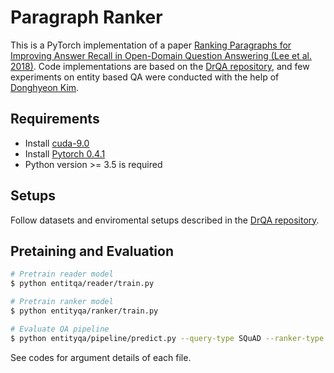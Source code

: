 # Paragraph Ranker
This is a PyTorch implementation of a paper [Ranking Paragraphs for Improving Answer Recall in Open-Domain Question Answering (Lee et al. 2018)](https://arxiv.org/). Code implementations are based on the [DrQA repository](https://github.com/facebookresearch/DrQA), and few experiments on entity based QA were conducted with the help of [Donghyeon Kim](https://github.com/donghyeonk).

## Requirements
- Install [cuda-9.0](https://developer.nvidia.com/cuda-downlaods)
- Install [Pytorch 0.4.1](https://pytorch.org/)
- Python version >= 3.5 is required

## Setups
Follow datasets and enviromental setups described in the [DrQA repository](https://github.com/facebookresearch/DrQA).

## Pretaining and Evaluation
```bash
# Pretrain reader model
$ python entitqa/reader/train.py

# Pretrain ranker model
$ python entityqa/ranker/train.py

# Evaluate QA pipeline
$ python entityqa/pipeline/predict.py --query-type SQuAD --ranker-type default --reader-type default
```
See codes for argument details of each file.
